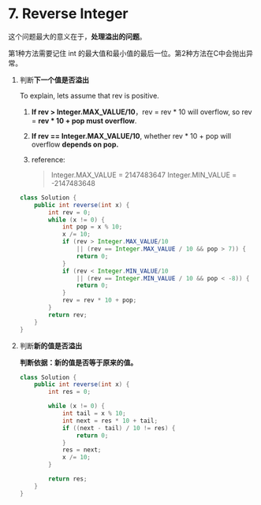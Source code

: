 #  7. Reverse Integer

这个问题最大的意义在于，**处理溢出的问题**。

第1种方法需要记住 int 的最大值和最小值的最后一位。第2种方法在C中会抛出异常。

1. 判断**下一个值是否溢出**

   To explain, lets assume that rev is positive.

   1. **If rev > Integer.MAX_VALUE/10**，rev = rev * 10 will overflow, so rev = **rev * 10 + pop must overflow**.

   2. **If rev == Integer.MAX_VALUE/10**, whether rev * 10 + pop will overflow **depends on pop.**

   3. reference:

      > Integer.MAX_VALUE = 2147483647
      > Integer.MIN_VALUE = -2147483648

   ```java
   class Solution {
       public int reverse(int x) {
           int rev = 0;
           while (x != 0) {
               int pop = x % 10;
               x /= 10;
               if (rev > Integer.MAX_VALUE/10 
                   || (rev == Integer.MAX_VALUE / 10 && pop > 7)) {
                   return 0;
               }
               if (rev < Integer.MIN_VALUE/10 
                   || (rev == Integer.MIN_VALUE / 10 && pop < -8)) {
                   return 0;
               }
               rev = rev * 10 + pop;
           }
           return rev;
       }
   }
   ```

2. 判断**新的值是否溢出**

   **判断依据：新的值是否等于原来的值。**

   ```java
   class Solution {
       public int reverse(int x) {
           int res = 0;
   
           while (x != 0) {
               int tail = x % 10;
               int next = res * 10 + tail;
               if ((next - tail) / 10 != res) {	
                   return 0;
               }
               res = next;
               x /= 10;
           }
   
           return res;
       }
   }
   ```

   